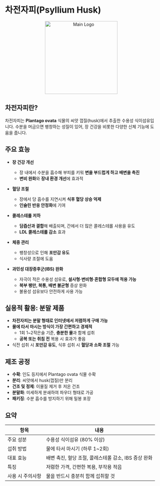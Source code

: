 # 차전자피(Psyllium Husk)

<p align="center">
  <img src="https://drvegan.com/cdn/shop/files/Psyllium_Husk.jpg?v=1689267974&width=1200" width="240" alt="Main Logo" />
</p>

## 차전자피란?

차전자피는 **Plantago ovata** 식물의 씨앗 껍질(husk)에서 추출한 수용성 식이섬유입니다. 수분을 머금으면 팽창하는 성질이 있어, 장 건강을 비롯한 다양한 신체 기능에 도움을 줍니다.

## 주요 효능

- **장 건강 개선**
  - 장 내에서 수분을 흡수해 부피를 키워 **변을 부드럽게 하고 배변을 촉진**
  - **변비 완화**와 **장내 환경 개선**에 효과적

- **혈당 조절**
  - 장에서 당 흡수를 지연시켜 **식후 혈당 상승 억제**
  - **인슐린 반응 안정화**에 기여

- **콜레스테롤 저하**
  - **담즙산과 결합**해 배출되며, 간에서 더 많은 콜레스테롤 사용을 유도
  - **LDL 콜레스테롤 감소** 효과

- **체중 관리**
  - 팽창성으로 인해 **포만감 유도**
  - 식사량 조절에 도움

- **과민성 대장증후군(IBS) 완화**
  - 자극이 적은 수용성 섬유로, **설사형·변비형·혼합형 모두에 적용 가능**
  - **복부 팽만, 복통, 배변 불균형** 증상 완화
  - 불용성 섬유보다 안전하게 사용 가능

## 실용적 활용: 분말 제품

- **차전자피는 분말 형태로 인터넷에서 저렴하게 구매 가능**
- **물에 타서 마시는 방식이 가장 간편하고 경제적**
  - 1회 1~2작은술 기준, **충분한 물**과 함께 섭취
  - **공복 또는 취침 전** 복용 시 효과가 좋음
- 식전 섭취 시 **포만감 유도**, 식후 섭취 시 **혈당과 소화 조절** 가능

## 제조 공정

- **수확**: 인도 등지에서 Plantago ovata 식물 수확
- **분리**: 씨앗에서 husk(껍질)만 분리
- **건조 및 정제**: 이물질 제거 후 저온 건조
- **분말화**: 미세하게 분쇄하여 파우더 형태로 가공
- **패키징**: 수분 흡수를 방지하기 위해 밀봉 포장

## 요약

| 항목            | 내용 |
|-----------------|------|
| 주요 성분       | 수용성 식이섬유 (80% 이상) |
| 섭취 방법       | 물에 타서 마시기 (하루 1~2회) |
| 대표 효능       | 배변 촉진, 혈당 조절, 콜레스테롤 감소, IBS 증상 완화 |
| 특징            | 저렴한 가격, 간편한 복용, 부작용 적음 |
| 사용 시 주의사항 | 물을 반드시 충분히 함께 섭취할 것 |